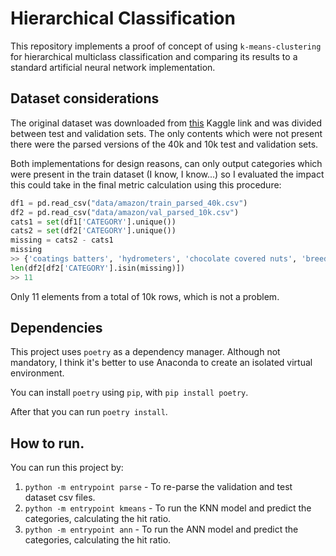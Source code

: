 # Hierarchical Classification

This repository implements a proof of concept of using `k-means-clustering` for hierarchical multiclass classification and comparing
its results to a standard artificial neural network implementation.

## Dataset considerations

The original dataset was downloaded from [this](https://www.kaggle.com/kashnitsky/hierarchical-text-classification) Kaggle link and was divided
between test and validation sets. The only contents which were not present there were the parsed versions of the 40k and 10k test and validation
sets.

Both implementations for design reasons, can only output categories which were present in the train dataset (I know, I know...)
so I evaluated the impact this could take in the final metric calculation using this procedure: 

```python
df1 = pd.read_csv("data/amazon/train_parsed_40k.csv")
df2 = pd.read_csv("data/amazon/val_parsed_10k.csv")
cats1 = set(df1['CATEGORY'].unique())
cats2 = set(df2['CATEGORY'].unique())
missing = cats2 - cats1
missing
>> {'coatings batters', 'hydrometers', 'chocolate covered nuts', 'breeding tanks', 'flying toys', 'dried fruit', 'exercise wheels', 'shampoo', 'lamb'}
len(df2[df2['CATEGORY'].isin(missing)])
>> 11
```

Only 11 elements from a total of 10k rows, which is not a problem.

## Dependencies

This project uses `poetry` as a dependency manager. Although not mandatory, I think it's better to use Anaconda to create
an isolated virtual environment.

You can install `poetry` using `pip`, with `pip install poetry`.

After that you can run `poetry install`.

## How to run.

You can run this project by:

1. `python -m entrypoint parse` - To re-parse the validation and test dataset csv files.
2. `python -m entrypoint kmeans` - To run the KNN model and predict the categories, calculating the hit ratio.
3. `python -m entrypoint ann` - To run the ANN model and predict the categories, calculating the hit ratio.
